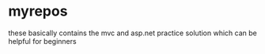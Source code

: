 # myrepos
these basically contains the mvc and asp.net practice solution which can be helpful for beginners 
